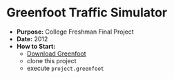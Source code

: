 # Greenfoot Traffic Simulator
* **Purpose:** College Freshman Final Project
* **Date:** 2012
* **How to Start:**
    * [Download Greenfoot](https://www.greenfoot.org/)
    * clone this project
    * execute `project.greenfoot`
